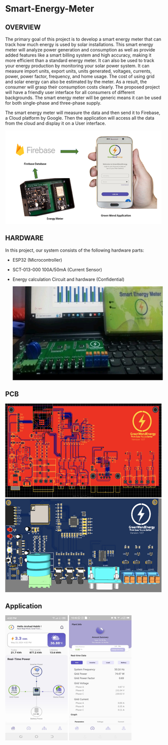 # Smart-Energy-Meter

##  OVERVIEW


The primary goal of this project is to develop a smart energy meter that can track how much energy is used by solar installations. This smart energy meter will analyze power generation and consumption as well as provide added features like a smart billing system and high accuracy, making it more efficient than a standard energy meter. It can also be used to track your energy production by monitoring your solar power system. It can measure import units, export units, units generated, voltages, currents, power, power factor, frequency, and home usage. The cost of using grid and solar energy can also be estimated by the meter. As a result, the consumer will grasp their consumption costs clearly. The proposed project will have a friendly user interface for all consumers of different backgrounds. The smart energy meter will be generic means it can be used for both single-phase and three-phase supply. 

The smart energy meter will measure the data and then send it to Firebase, a Cloud platform by Google. Then the application will access all the data from the cloud and display it on a User interface.

  <img src="/images/image1.png" alt="Description" width="500" height="300">

## HARDWARE
In this project, our system consists of the following hardware parts:
 - ESP32 (Microcontroller) 
 - SCT-013-000 100A/50mA (Current Sensor)
 - Energy calculation Circuit and hardware (Confidential)
 
   <img src="/images/image6.jpeg" alt="Description" width="500" height="300">
 
 ## PCB
 
 <img src="/images/image2.png" alt="Description" width="500" height="300">
 
  <img src="/images/image3.png" alt="Description" width="500" height="300">
 
 ## Application 
 
   <img src="/images/image4.jpeg" alt="Description" width="200" height="400">   
   <img src="/images/image5.jpeg" alt="Description" width="200" height="400">   
 
 
 
